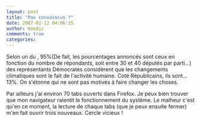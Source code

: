 ```yaml
---
layout: post
title: "Pas convaincus ?"
date: 2007-02-12 04:06:15
author: Hoedic
comments: true
categories: 
---
```



Selon un  du , 95%(De fait, les pourcentages annoncés sont ceux en fonction du nombre de répondants, soit entre 30 et 40 députés par parti...) des représentants Démocrates considèrent que les changements climatiques sont le fait de l'activité humaine. Coté Républicains, ils sont... 13%. On s'étonne qui ne sont pas motivés à faire changer les choses.

Par ailleurs j'ai environ 70 tabs ouverts dans Firefox. Je peux bien trouver que mon navigateur ralentit le fonctionnement du système. Le malheur c'est qu'en ce moment, la lecture de chaque tabs (que je peux ensuite fermer) m'en fait ouvrir trois nouveaux. Cercle vicieux !